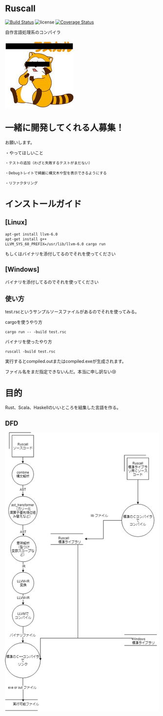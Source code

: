 # Ruscall
[![Build Status](https://travis-ci.org/elipmoc/Ruscall.svg?branch=develop)](https://travis-ci.org/elipmoc/Ruscall)
![license](https://img.shields.io/github/license/mashape/apistatus.svg)
[![Coverage Status](https://coveralls.io/repos/github/elipmoc/Ruscall/badge.svg)](https://coveralls.io/github/elipmoc/Ruscall)


自作言語処理系のコンパイラ

![ラスカル](https://raw.githubusercontent.com/elipmoc/Ruscall/develop/image.jpg "ラスカル")

# 一緒に開発してくれる人募集！
  お願いします。
  
  ・やってほしいこと
  
    ・テストの追加（わざと失敗するテストがまだない）
    
    ・Debugトレイトで綺麗に構文木や型を表示できるようにする
    
    ・リファクタリング

# インストールガイド

## [Linux]

```
apt-get install llvm-6.0
apt-get install g++
LLVM_SYS_60_PREFIX=/usr/lib/llvm-6.0 cargo run
```

もしくはバイナリを添付してるのでそれを使ってください

## [Windows]
バイナリを添付してるのでそれを使ってください

## 使い方

test.rscというサンプルソースファイルがあるのでそれを使ってみる。

cargoを使うやり方
```
cargo run -- -build test.rsc
```

バイナリを使ったやり方

```
ruscall -build test.rsc
```

実行するとcompiled.outまたはcompiled.exeが生成されます。

ファイル名をまだ指定できないんだ。‪本当に‬申し訳ない😢‬
# 目的
Rust、Scala、Haskellのいいところを結集した言語を作る。


## DFD
![dfd](https://raw.githubusercontent.com/elipmoc/Ruscall/develop/DFD.png "dfd")
